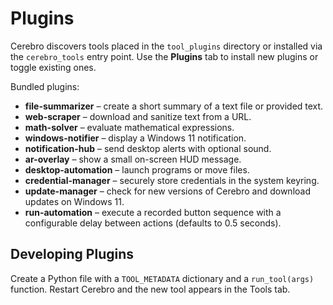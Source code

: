 # Plugins

Cerebro discovers tools placed in the `tool_plugins` directory or installed via the `cerebro_tools` entry point. Use the **Plugins** tab to install new plugins or toggle existing ones.

Bundled plugins:
- **file-summarizer** – create a short summary of a text file or provided text.
- **web-scraper** – download and sanitize text from a URL.
- **math-solver** – evaluate mathematical expressions.
- **windows-notifier** – display a Windows 11 notification.
- **notification-hub** – send desktop alerts with optional sound.
- **ar-overlay** – show a small on-screen HUD message.
- **desktop-automation** – launch programs or move files.
- **credential-manager** – securely store credentials in the system keyring.
- **update-manager** – check for new versions of Cerebro and download updates on Windows 11.
- **run-automation** – execute a recorded button sequence with a configurable
  delay between actions (defaults to 0.5 seconds).

## Developing Plugins

Create a Python file with a `TOOL_METADATA` dictionary and a `run_tool(args)` function. Restart Cerebro and the new tool appears in the Tools tab.

